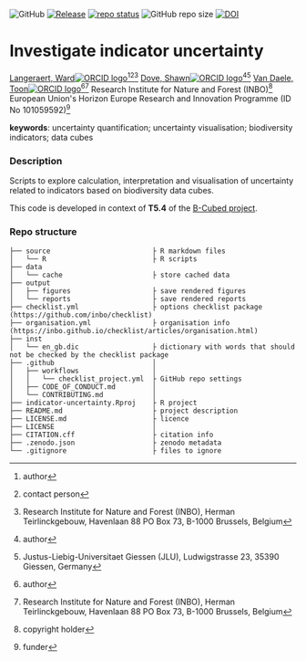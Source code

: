 <!-- badges: start -->
![GitHub](https://img.shields.io/github/license/b-cubed-eu/comp-unstructured-data)
[![Release](https://img.shields.io/github/release/b-cubed-eu/indicator-uncertainty.svg)](https://github.com/b-cubed-eu/indicator-uncertainty/releases)
[![repo status](https://www.repostatus.org/badges/latest/active.svg)](https://www.repostatus.org/#active)
![GitHub repo size](https://img.shields.io/github/repo-size/b-cubed-eu/comp-unstructured-data)
[![DOI](https://zenodo.org/badge/DOI/10.5281/zenodo.14754768.svg)](https://doi.org/10.5281/zenodo.14754768)
<!-- badges: end -->

# Investigate indicator uncertainty

<!-- spell-check: ignore:start -->

[Langeraert, Ward![ORCID logo](https://info.orcid.org/wp-content/uploads/2019/11/orcid_16x16.png)](https://orcid.org/0000-0002-5900-8109)[^aut][^cre][^INBO]
[Dove, Shawn![ORCID logo](https://info.orcid.org/wp-content/uploads/2019/11/orcid_16x16.png)](https://orcid.org/0000-0001-9465-5638)[^aut][^JLU]
[Van Daele, Toon![ORCID logo](https://info.orcid.org/wp-content/uploads/2019/11/orcid_16x16.png)](https://orcid.org/0000-0002-1362-853X)[^aut][^INBO]
Research Institute for Nature and Forest (INBO)[^cph]
European Union's Horizon Europe Research and Innovation Programme (ID No 101059592)[^fnd]

[^cph]: copyright holder
[^fnd]: funder
[^aut]: author
[^cre]: contact person
[^INBO]: Research Institute for Nature and Forest (INBO), Herman Teirlinckgebouw, Havenlaan 88 PO Box 73, B-1000 Brussels, Belgium
[^JLU]: Justus-Liebig-Universitaet Giessen (JLU), Ludwigstrasse 23, 35390 Giessen, Germany

<!-- spell-check: ignore:end -->

**keywords**: uncertainty quantification; uncertainty visualisation; biodiversity indicators; data cubes

<!-- community: b3 -->
<!-- community: inbo -->

### Description

<!-- description: start -->
Scripts to explore calculation, interpretation and visualisation of uncertainty related to indicators based on biodiversity data cubes.
<!-- description: end -->

This code is developed in context of **T5.4** of the [B-Cubed project](https://b-cubed.eu/).

### Repo structure

```
├── source                         ├ R markdown files
│   └── R                          ├ R scripts
├── data
│   └── cache                      ├ store cached data
├── output
│   ├── figures                    ├ save rendered figures 
│   └── reports                    ├ save rendered reports
├── checklist.yml                  ├ options checklist package (https://github.com/inbo/checklist)
├── organisation.yml               ├ organisation info (https://inbo.github.io/checklist/articles/organisation.html)
├── inst
│   └── en_gb.dic                  ├ dictionary with words that should not be checked by the checklist package
├── .github                        │ 
│   ├── workflows                  │ 
│   │   └── checklist_project.yml  ├ GitHub repo settings
│   ├── CODE_OF_CONDUCT.md         │ 
│   └── CONTRIBUTING.md            │
├── indicator-uncertainty.Rproj    ├ R project
├── README.md                      ├ project description
├── LICENSE.md                     ├ licence
├── LICENSE                        │
├── CITATION.cff                   ├ citation info
├── .zenodo.json                   ├ zenodo metadata
└── .gitignore                     ├ files to ignore
```
